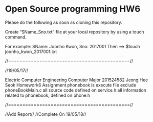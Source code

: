 # Open Source programming HW6

Please do the following as soon as cloning this repository.

Create “SName_Sno.txt” file at your local repository by using a touch command.

For example: SName: Joonho Kwon, Sno: 2017001 
  Then ==> $touch joonho_kwon_2017001.txt

//===========================================//

//19/05/17//

Electric Computer Engineering Computer Major
201524582 Jeong Hee Seok
Homework6 Assignment
phonebook is execute file
exclude phoneBookMain.c all source code defined on service.h
all information related to phonebook, defined on phone.h

//===========================================//

//Add Report//
//Complete On 19/05/18//
